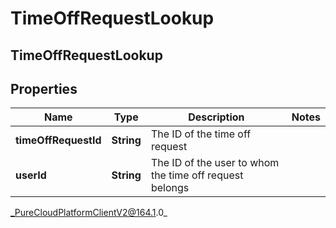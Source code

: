 # TimeOffRequestLookup

## TimeOffRequestLookup

## Properties

|Name | Type | Description | Notes|
|------------ | ------------- | ------------- | -------------|
| **timeOffRequestId** | **String** | The ID of the time off request | |
| **userId** | **String** | The ID of the user to whom the time off request belongs | |



_PureCloudPlatformClientV2@164.1.0_
